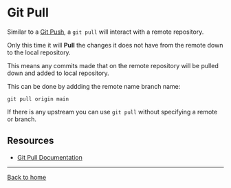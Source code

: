 # Git Pull

Similar to a [Git Push](./Push.md), a `git pull` will interact with a remote repository.

Only this time it will **Pull** the changes it does not have from the remote down to the local repository.

This means any commits made that on the remote repository will be pulled down and added to local repository.

This can be done by addding the remote name branch name: 

```
git pull origin main
```

If there is any upstream you can use `git pull` without specifying a remote or branch.

## Resources

- [Git Pull Documentation](https://git-scm.com/docs/git-pull)

---

[Back to home](../README.md)